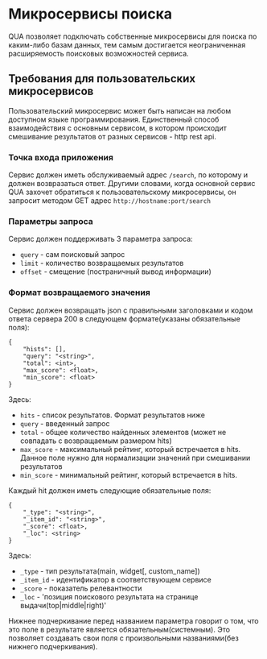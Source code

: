 # Микросервисы поиска


QUA позволяет подключать собственные микросервисы для поиска по каким-либо
базам данных, тем самым достигается неограниченная расширяемость поисковых
возможностей сервиса.


## Требования для пользовательских микросервисов

Пользовательский микросервис может быть написан на любом доступном языке
программирования. Единственный способ взаимодействия с основным сервисом, в
котором происходит смешивание результатов от разных сервисов - http rest api.


### Точка входа приложения

Сервис должен иметь обслуживаемый адрес `/search`, по которому и должен
возвразаться ответ. Другими словами, когда основной сервис QUA захочет
обратиться к пользовательскому микросервисы, он запросит методом GET адрес
`http://hostname:port/search`


### Параметры запроса

Сервис должен поддерживать 3 параметра запроса:

- `query` - сам поисковый запрос
- `limit` - количество возвращаемых результатов
- `offset` - смещение (постраничный вывод информации)


### Формат возвращаемого значения

Сервис должен возвращать json с правильными заголовками и кодом
ответа сервера 200 в следующем формате(указаны обязательные поля):

```
{
    "hists": [],
    "query": "<string>",
    "total": <int>,
    "max_score": <float>,
    "min_score": <float>
}
```

Здесь:

- `hits` - список результатов. Формат результатов ниже
- `query` - введенный запрос
- `total` - общее количество найденных элементов
    (может не совпадать с возвращаемым размером hits)
- `max_score` - максимальный рейтинг, который встречается в hits. Данное поле
    нужно для нормализации значений при смешивании результатов
- `min_score` - минимальный рейтинг, который встречается в hits.


Каждый hit должен иметь следующие обязательные поля:

```
{
    "_type": "<string>",
    "_item_id": "<string>",
    "_score": <float>,
    "_loc": <string>
}
```

Здесь:

- `_type` - тип результата(main, widget[, custom_name])
- `_item_id` - идентификатор в соответствующем сервисе
- `_score` - показатель релевантности
- `_loc` - 'позиция поискового результата на странице выдачи(top|middle|right)'

Нижнее подчеркивание перед названием параметра говорит о том, что это поле
в результате является обязательным(системным). Это позволяет создавать свои
поля с произвольными названиями(без нижнего подчеркивания).
